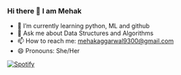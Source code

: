 ### Hi there 👋 I am Mehak

<!--
**mehak-aggarwal9300/mehak-aggarwal9300** is a ✨ _special_ ✨ repository because its `README.md` (this file) appears on your GitHub profile.

Here are some ideas to get you started:

- 🔭 I’m currently working on ... -->
- 🌱 I’m currently learning python, ML and github
- 💬 Ask me about Data Structures and Algorithms
- 📫 How to reach me: mehakaggarwal9300@gmail.com
- 😄 Pronouns: She/Her
<!-- - ⚡ Fun fact: ... -->
[![Spotify](https://ok3-mehak-aggarwal9300.vercel.app/api/spotify)](https://open.spotify.com/user/h61xzulu4nwq6ltiyn7cjjeuw)


